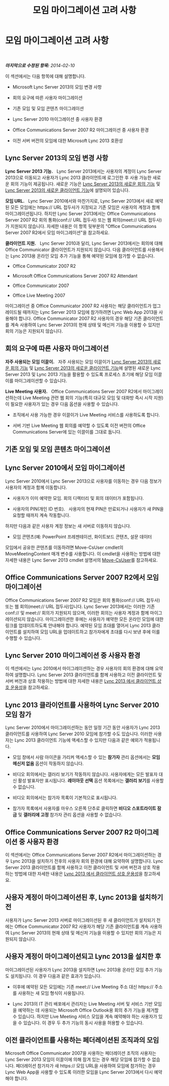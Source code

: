 ﻿---
title: 모임 마이그레이션 고려 사항
TOCTitle: 모임 마이그레이션 고려 사항
ms:assetid: a9807d58-99a3-4cff-b4c6-74950d106a2b
ms:mtpsurl: https://technet.microsoft.com/ko-kr/library/Gg412800(v=OCS.15)
ms:contentKeyID: 61093018
ms.date: 08/24/2015
mtps_version: v=OCS.15
ms.translationtype: HT
---

# 모임 마이그레이션 고려 사항

 

_**마지막으로 수정된 항목:** 2014-02-10_

이 섹션에서는 다음 항목에 대해 설명합니다.

  - Microsoft Lync Server 2013의 모임 변경 사항

  - 회의 요구에 따른 사용자 마이그레이션

  - 기존 모임 및 모임 콘텐츠 마이그레이션

  - Lync Server 2010 마이그레이션 중 사용자 환경

  - Office Communications Server 2007 R2 마이그레이션 중 사용자 환경

  - 이전 서버 버전의 모임에 대한 Microsoft Lync 2013 호환성

## Lync Server 2013의 모임 변경 사항

**Lync Server 2013 기능.**   Lync Server 2013에서는 사용자의 계정이 Lync Server 2013으로 이동되고 사용자가 Lync 2013 클라이언트에 로그인한 후 사용 가능한 새로운 회의 기능이 제공됩니다. 새로운 기능은 [Lync Server 2013의 새로운 회의 기능](lync-server-2013-new-conferencing-features.md) 및 [Lync Server 2013의 새로운 클라이언트 기능](lync-server-2013-what-s-new-for-clients.md)에 설명되어 있습니다.

**모임 URL.**   Lync Server 2010에서와 마찬가지로, Lync Server 2013에서 새로 예약된 모든 모임에는 https:// URL 접두사가 지정되고 기존 모임은 사용자의 계정과 함께 마이그레이션됩니다. 하지만 Lync Server 2013에서는 Office Communications Server 2007 R2 회의 통화(conf:// URL 접두사) 또는 웹 회의(meet:// URL 접두사)가 지원되지 않습니다. 자세한 내용은 이 항목 뒷부분의 "Office Communications Server 2007 R2에서 모임 마이그레이션"을 참고하세요.

**클라이언트 지원.**   Lync Server 2010과 달리, Lync Server 2013에서는 회의에 대해 Office Communicator 클라이언트가 지원되지 않습니다. 다음 클라이언트를 사용해서는 Lync 2013용 온라인 모임 추가 기능을 통해 예약된 모임에 참가할 수 없습니다.

  - Office Communicator 2007 R2

  - Microsoft Office Communications Server 2007 R2 Attendant

  - Office Communicator 2007

  - Office Live Meeting 2007

마이그레이션 중 Office Communicator 2007 R2 사용자는 해당 클라이언트가 업그레이드될 때까지는 Lync Server 2013 모임에 참가하려면 Lync Web App 2013을 사용해야 합니다. Office Communicator 2007 R2 사용자의 경우 해당 기존 클라이언트를 계속 사용하여 Lync Server 2013의 현재 상태 및 메신저 기능을 이용할 수 있지만 회의 기능은 지원되지 않습니다.


## 회의 요구에 따른 사용자 마이그레이션

**자주 사용되는 모임 이끌이.**   자주 사용되는 모임 이끌이가 [Lync Server 2013의 새로운 회의 기능](lync-server-2013-new-conferencing-features.md) 및 [Lync Server 2013의 새로운 클라이언트 기능](lync-server-2013-what-s-new-for-clients.md)에 설명된 새로운 Lync Server 2013 및 Lync 2013 기능을 활용할 수 있도록 프로세스 초기에 해당 모임 이끌이를 마이그레이션할 수 있습니다.

**Live Meeting 사용자.**   Office Communications Server 2007 R2에서 마이그레이션하는데 Live Meeting 관련 웹 회의 기능(특히 대규모 모임 및 대화방 즉시 시작 지원)이 필요한 사용자가 있는 경우 다음 옵션을 사용할 수 있습니다.

  - 조직에서 사용 가능한 경우 이끌이가 Live Meeting 서비스를 사용하도록 합니다.

  - 서버 기반 Live Meeting 웹 회의를 예약할 수 있도록 이전 버전의 Office Communications Server에 있는 이끌이를 그대로 둡니다.

## 기존 모임 및 모임 콘텐츠 마이그레이션

## Lync Server 2010에서 모임 마이그레이션

Lync Server 2010에서 Lync Server 2013으로 사용자를 이동하는 경우 다음 정보가 사용자의 계정과 함께 이동합니다.

  - 사용자가 이미 예약한 모임. 회의 디렉터리 및 회의 데이터가 포함됩니다.

  - 사용자의 PIN(개인 ID 번호).   사용자의 현재 PIN은 만료되거나 사용자가 새 PIN을 요청할 때까지 계속 작동합니다.

하지만 다음과 같은 사용자 계정 정보는 새 서버로 이동하지 않습니다.

  - 모임 콘텐츠(예: PowerPoint 프레젠테이션, 화이트보드 콘텐츠, 설문 데이터

모임에서 공유한 콘텐츠를 이동하려면 Move-CsUser cmdlet의 MoveMeetingContent 매개 변수를 사용합니다. 이 cmdlet을 사용하는 방법에 대한 자세한 내용은 Lync Server 2013 cmdlet 설명서의 [Move-CsUser](https://docs.microsoft.com/en-us/powershell/module/skype/Move-CsUser)를 참고하세요.

## Office Communications Server 2007 R2에서 모임 마이그레이션

Office Communications Server 2007 R2 모임은 회의 통화(conf:// URL 접두사) 또는 웹 회의(meet:// URL 접두사)입니다. Lync Server 2013에서는 이러한 기존 conf:// 및 meet:// 회의가 지원되지 않으며, 이러한 회의는 사용자 계정과 함께 마이그레이션되지 않습니다. 마이그레이션한 후에는 사용자가 예약한 모든 온라인 모임에 대한 링크를 업데이트하도록 안내해야 합니다. 예약된 모임 초대를 열어서 Lync 2013 클라이언트를 설치하여 모임 URL을 업데이트하고 참가자에게 초대를 다시 보낸 후에 이를 수행할 수 있습니다.

## Lync Server 2010 마이그레이션 중 사용자 환경

이 섹션에서는 Lync 2010에서 마이그레이션하는 경우 사용자의 회의 환경에 대해 요약하여 설명합니다. Lync Server 2013 클라이언트를 함께 사용하고 이전 클라이언트 및 서버 버전과 상호 작용하는 방법에 대한 자세한 내용은 [Lync 2013 에서 클라이언트 상호 운용성](lync-server-2013-client-interoperability-in-lync-2013.md)을 참고하세요.

## Lync 2013 클라이언트를 사용하여 Lync Server 2010 모임 참가

Lync Server 2010에서 마이그레이션하는 동안 일정 기간 동안 사용자가 Lync 2013 클라이언트를 사용하여 Lync Server 2010 모임에 참가할 수도 있습니다. 이러한 사용자는 Lync 2013 클라이언트 기능에 액세스할 수 있지만 다음과 같은 예외가 적용됩니다.

  - 모임 창에서 사람 아이콘을 가리켜 액세스할 수 있는 **참가자** 관리 옵션에서는 **모임 메신저 없음** 옵션이 작동하지 않습니다.

  - 비디오 회의에서는 갤러리 보기가 작동하지 않습니다. 사용자에게는 모든 발표자 대신 활성 발표자만 표시됩니다. **레이아웃 선택** 옵션 목록에서는 **갤러리 보기**를 사용할 수 없습니다.

  - 비디오 회의에서는 참가자 목록이 기본적으로 표시됩니다.

  - 참가자 목록에서 사용자를 마우스 오른쪽 단추로 클릭하면 **비디오 스포트라이트 잠금** 및 **갤러리에 고정** 참가자 관리 옵션을 사용할 수 없습니다.

## Office Communications Server 2007 R2 마이그레이션 중 사용자 환경

이 섹션에서는 Office Communications Server 2007 R2에서 마이그레이션하는 경우 Lync 2013을 설치하기 전후의 사용자 회의 환경에 대해 요약하여 설명합니다. Lync Server 2013 클라이언트를 함께 사용하고 이전 클라이언트 및 서버 버전과 상호 작용하는 방법에 대한 자세한 내용은 [Lync 2013 에서 클라이언트 상호 운용성](lync-server-2013-client-interoperability-in-lync-2013.md)을 참고하세요.

## 사용자 계정이 마이그레이션된 후, Lync 2013을 설치하기 전

사용자가 Lync Server 2013 서버로 마이그레이션된 후 새 클라이언트가 설치되기 전에는 Office Communicator 2007 R2 사용자가 해당 기존 클라이언트를 계속 사용하여 Lync Server 2013의 현재 상태 및 메신저 기능을 이용할 수 있지만 회의 기능은 지원되지 않습니다.

## 사용자 계정이 마이그레이션되고 Lync 2013을 설치한 후

마이그레이션된 사용자가 Lync 2013을 설치하면 Lync 2013용 온라인 모임 추가 기능도 설치됩니다. 이 경우 다음과 같은 효과가 있습니다.

  - 이후에 예약된 모든 모임에는 기존 meet:// Live Meeting 주소 대신 https:// 주소를 사용하는 새 모임 형식이 사용됩니다.

  - Lync 2013의 IT 관리 배포에서 관리자는 Live Meeting 서버 및 서비스 기반 모임을 예약하는 데 사용되는 Microsoft Office Outlook용 회의 추가 기능을 제거할 수 있습니다. 하지만 Live Meeting 서비스 모임을 계속 예약해야 하는 사용자가 있을 수 있습니다. 이 경우 두 추가 기능의 동시 사용을 허용할 수 있습니다.

## 이전 클라이언트를 사용하는 페더레이션된 조직과의 모임

Microsoft Office Communicator 2007을 사용하는 페더레이션 조직의 사용자는 Lync Server 2013 모임이 이끌이에 의해 잠겨 있는 경우 해당 모임에 참가할 수 없습니다. 페더레이션 참가자가 새 https:// 모임 URL을 사용하여 모임에 참가하는 경우 Lync Web App을 사용할 수 있도록 이러한 모임을 Lync Server 2013에서 다시 예약해야 합니다.

